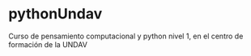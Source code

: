 # pythonUndav
Curso de pensamiento computacional y python nivel 1, en el centro de formación de la UNDAV
